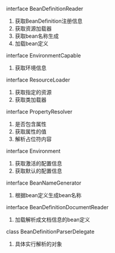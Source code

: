
interface BeanDefinitionReader
1. 获取BeanDefinition注册信息
2. 获取资源加载器
3. 获取bean名称生成
4. 加载bean定义

interface EnvironmentCapable
1. 获取环境信息

interface ResourceLoader
1. 获取指定的资源
2. 获取类加载器

interface PropertyResolver
1. 是否包含属性
2. 获取属性的值
3. 解析占位符内容

interface Environment 
1. 获取激活的配置信息
2. 获取默认的配置信息

interface BeanNameGenerator
1. 根据bean定义生成bean名称

interface BeanDefinitionDocumentReader
1. 加载解析成文档信息的bean定义

class BeanDefinitionParserDelegate
1. 具体实行解析的对象

